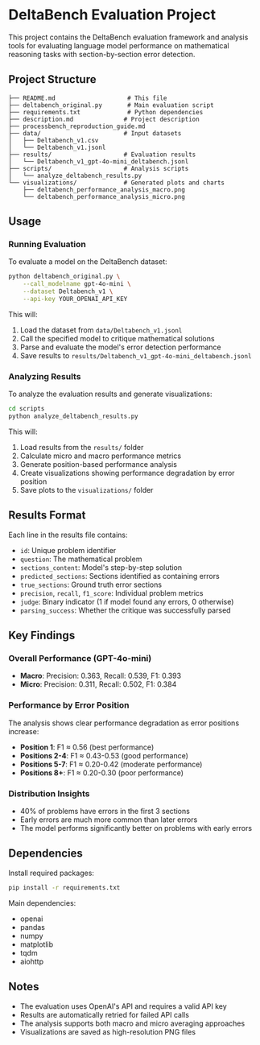 # DeltaBench Evaluation Project

This project contains the DeltaBench evaluation framework and analysis tools for evaluating language model performance on mathematical reasoning tasks with section-by-section error detection.

## Project Structure

```
├── README.md                    # This file
├── deltabench_original.py       # Main evaluation script
├── requirements.txt             # Python dependencies
├── description.md              # Project description
├── processbench_reproduction_guide.md
├── data/                       # Input datasets
│   ├── Deltabench_v1.csv
│   └── Deltabench_v1.jsonl
├── results/                    # Evaluation results
│   └── Deltabench_v1_gpt-4o-mini_deltabench.jsonl
├── scripts/                    # Analysis scripts
│   └── analyze_deltabench_results.py
└── visualizations/             # Generated plots and charts
    ├── deltabench_performance_analysis_macro.png
    └── deltabench_performance_analysis_micro.png
```

## Usage

### Running Evaluation

To evaluate a model on the DeltaBench dataset:

```bash
python deltabench_original.py \
    --call_modelname gpt-4o-mini \
    --dataset Deltabench_v1 \
    --api-key YOUR_OPENAI_API_KEY
```

This will:
1. Load the dataset from `data/Deltabench_v1.jsonl`
2. Call the specified model to critique mathematical solutions
3. Parse and evaluate the model's error detection performance
4. Save results to `results/Deltabench_v1_gpt-4o-mini_deltabench.jsonl`

### Analyzing Results

To analyze the evaluation results and generate visualizations:

```bash
cd scripts
python analyze_deltabench_results.py
```

This will:
1. Load results from the `results/` folder
2. Calculate micro and macro performance metrics
3. Generate position-based performance analysis
4. Create visualizations showing performance degradation by error position
5. Save plots to the `visualizations/` folder

## Results Format

Each line in the results file contains:
- `id`: Unique problem identifier
- `question`: The mathematical problem
- `sections_content`: Model's step-by-step solution
- `predicted_sections`: Sections identified as containing errors
- `true_sections`: Ground truth error sections
- `precision`, `recall`, `f1_score`: Individual problem metrics
- `judge`: Binary indicator (1 if model found any errors, 0 otherwise)
- `parsing_success`: Whether the critique was successfully parsed

## Key Findings

### Overall Performance (GPT-4o-mini)
- **Macro**: Precision: 0.363, Recall: 0.539, F1: 0.393
- **Micro**: Precision: 0.311, Recall: 0.502, F1: 0.384

### Performance by Error Position
The analysis shows clear performance degradation as error positions increase:
- **Position 1**: F1 ≈ 0.56 (best performance)
- **Positions 2-4**: F1 ≈ 0.43-0.53 (good performance)  
- **Positions 5-7**: F1 ≈ 0.20-0.42 (moderate performance)
- **Positions 8+**: F1 ≈ 0.20-0.30 (poor performance)

### Distribution Insights
- 40% of problems have errors in the first 3 sections
- Early errors are much more common than later errors
- The model performs significantly better on problems with early errors

## Dependencies

Install required packages:
```bash
pip install -r requirements.txt
```

Main dependencies:
- openai
- pandas
- numpy
- matplotlib
- tqdm
- aiohttp

## Notes

- The evaluation uses OpenAI's API and requires a valid API key
- Results are automatically retried for failed API calls
- The analysis supports both macro and micro averaging approaches
- Visualizations are saved as high-resolution PNG files